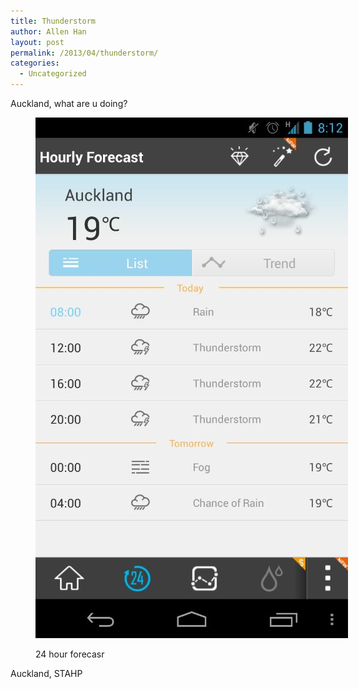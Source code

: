 ```yaml
---
title: Thunderstorm
author: Allen Han
layout: post
permalink: /2013/04/thunderstorm/
categories:
  - Uncategorized
---
```

Auckland, what are u doing?<figure style="width: 500px;" class="wp-caption alignnone">

[<img title="Screenshot_2013-04-16-08-12-12.png" class="alignnone size-full" alt="image" src="/images/uploads/2013/04/wpid-Screenshot_2013-04-16-08-12-12.png" />][1]<figcaption class="wp-caption-text">24 hour forecasr</figcaption></figure> 

Auckland, STAHP

 [1]: /images/uploads/2013/04/wpid-Screenshot_2013-04-16-08-12-12.png
